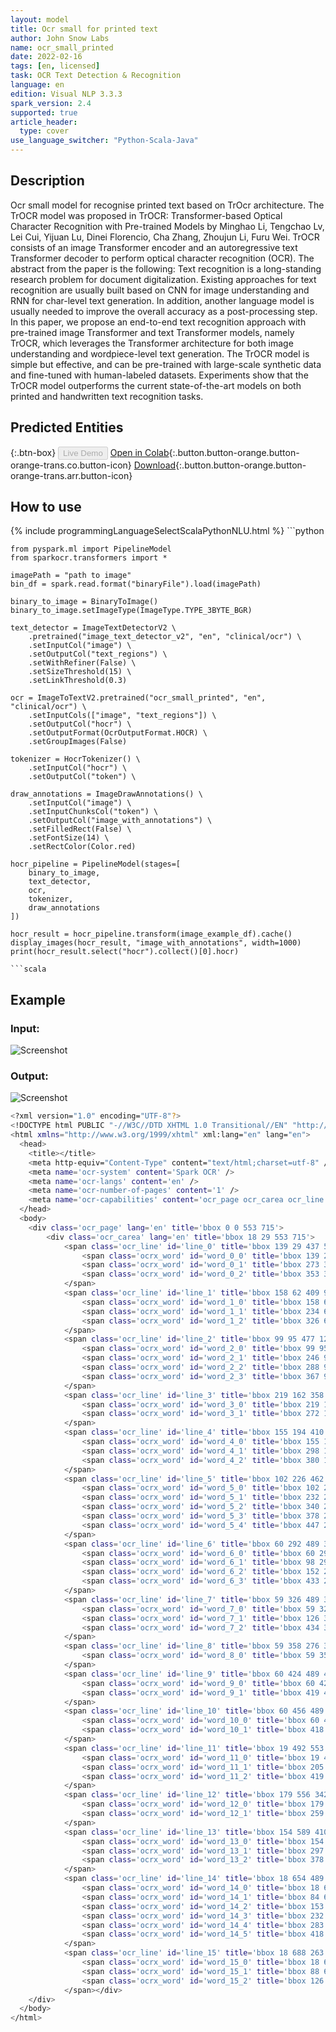 ```yaml
---
layout: model
title: Оcr small for printed text
author: John Snow Labs
name: ocr_small_printed
date: 2022-02-16
tags: [en, licensed]
task: OCR Text Detection & Recognition
language: en
edition: Visual NLP 3.3.3
spark_version: 2.4
supported: true
article_header:
  type: cover
use_language_switcher: "Python-Scala-Java"
---
```


## Description

Ocr small model for recognise printed text based on TrOcr architecture. The TrOCR model was proposed in TrOCR: Transformer-based Optical Character Recognition with Pre-trained Models by Minghao Li, Tengchao Lv, Lei Cui, Yijuan Lu, Dinei Florencio, Cha Zhang, Zhoujun Li, Furu Wei. TrOCR consists of an image Transformer encoder and an autoregressive text Transformer decoder to perform optical character recognition (OCR).  The abstract from the paper is the following:  Text recognition is a long-standing research problem for document digitalization. Existing approaches for text recognition are usually built based on CNN for image understanding and RNN for char-level text generation. In addition, another language model is usually needed to improve the overall accuracy as a post-processing step. In this paper, we propose an end-to-end text recognition approach with pre-trained image Transformer and text Transformer models, namely TrOCR, which leverages the Transformer architecture for both image understanding and wordpiece-level text generation. The TrOCR model is simple but effective, and can be pre-trained with large-scale synthetic data and fine-tuned with human-labeled datasets. Experiments show that the TrOCR model outperforms the current state-of-the-art models on both printed and handwritten text recognition tasks.

## Predicted Entities

{:.btn-box}
<button class="button button-orange" disabled>Live Demo</button>
[Open in Colab](https://colab.research.google.com/github/JohnSnowLabs/spark-ocr-workshop/blob/TrainingNotebooks/tutorials/Certification_Trainings/1.3.Trasformer_based_Text_Recognition.ipynb){:.button.button-orange.button-orange-trans.co.button-icon}
[Download](https://s3.amazonaws.com/auxdata.johnsnowlabs.com/clinical/ocr/ocr_small_printed_en_3.3.3_2.4_1645007455031.zip){:.button.button-orange.button-orange-trans.arr.button-icon}


## How to use

<div class="tabs-box" markdown="1">
{% include programmingLanguageSelectScalaPythonNLU.html %}
```python
    
    from pyspark.ml import PipelineModel
    from sparkocr.transformers import *
    
    imagePath = "path to image"
    bin_df = spark.read.format("binaryFile").load(imagePath)
    
    binary_to_image = BinaryToImage() 
    binary_to_image.setImageType(ImageType.TYPE_3BYTE_BGR)
    
    text_detector = ImageTextDetectorV2 \
        .pretrained("image_text_detector_v2", "en", "clinical/ocr") \
        .setInputCol("image") \
        .setOutputCol("text_regions") \
        .setWithRefiner(False) \
        .setSizeThreshold(15) \
        .setLinkThreshold(0.3)
    
    ocr = ImageToTextV2.pretrained("ocr_small_printed", "en", "clinical/ocr") \
        .setInputCols(["image", "text_regions"]) \
        .setOutputCol("hocr") \
        .setOutputFormat(OcrOutputFormat.HOCR) \
        .setGroupImages(False) 
    
    tokenizer = HocrTokenizer() \
        .setInputCol("hocr") \
        .setOutputCol("token") \
    
    draw_annotations = ImageDrawAnnotations() \
        .setInputCol("image") \
        .setInputChunksCol("token") \
        .setOutputCol("image_with_annotations") \
        .setFilledRect(False) \
        .setFontSize(14) \
        .setRectColor(Color.red)
    
    hocr_pipeline = PipelineModel(stages=[
        binary_to_image,
        text_detector,
        ocr,
        tokenizer,
        draw_annotations
    ])

    hocr_result = hocr_pipeline.transform(image_example_df).cache()
    display_images(hocr_result, "image_with_annotations", width=1000)
    print(hocr_result.select("hocr").collect()[0].hocr)
```
```scala

```
</div>

## Example

### Input:
![Screenshot](../../_examples_ocr/image2.png)

### Output:
![Screenshot](../../_examples_ocr/image2_out.png)
```bash
<?xml version="1.0" encoding="UTF-8"?>
<!DOCTYPE html PUBLIC "-//W3C//DTD XHTML 1.0 Transitional//EN" "http://www.w3.org/TR/xhtml1/DTD/xhtml1-transitional.dtd">
<html xmlns="http://www.w3.org/1999/xhtml" xml:lang="en" lang="en">
  <head>
    <title></title>
    <meta http-equiv="Content-Type" content="text/html;charset=utf-8" />
    <meta name='ocr-system' content='Spark OCR' />
    <meta name='ocr-langs' content='en' />
    <meta name='ocr-number-of-pages' content='1' />
    <meta name='ocr-capabilities' content='ocr_page ocr_carea ocr_line ocrx_word ocrp_lang'/>
  </head>
  <body>
    <div class='ocr_page' lang='en' title='bbox 0 0 553 715'>
        <div class='ocr_carea' lang='en' title='bbox 18 29 553 715'>
            <span class='ocr_line' id='line_0' title='bbox 139 29 437 58; baseline 0 -5'>
                <span class='ocrx_word' id='word_0_0' title='bbox 139 29 265 56'>STARBUCKS</span>
                <span class='ocrx_word' id='word_0_1' title='bbox 273 30 344 58'>STORE</span>
                <span class='ocrx_word' id='word_0_2' title='bbox 353 30 437 58'>#10208</span>
            </span>
            <span class='ocr_line' id='line_1' title='bbox 158 62 409 91; baseline 0 -5'>
                <span class='ocrx_word' id='word_1_0' title='bbox 158 62 225 90'>11302</span>
                <span class='ocrx_word' id='word_1_1' title='bbox 234 63 318 90'>EUCLID</span>
                <span class='ocrx_word' id='word_1_2' title='bbox 326 66 409 91'>AVENUE</span>
            </span>
            <span class='ocr_line' id='line_2' title='bbox 99 95 477 125; baseline 0 -5'>
                <span class='ocrx_word' id='word_2_0' title='bbox 99 95 226 123'>CLEVELAND</span>
                <span class='ocrx_word' id='word_2_1' title='bbox 246 97 277 123'>OH</span>
                <span class='ocrx_word' id='word_2_2' title='bbox 288 96 355 125'>(216)</span>
                <span class='ocrx_word' id='word_2_3' title='bbox 367 97 477 124'>229-0749</span>
            </span>
            <span class='ocr_line' id='line_3' title='bbox 219 162 358 189; baseline 0 -5'>
                <span class='ocrx_word' id='word_3_0' title='bbox 219 162 263 188'>CHK</span>
                <span class='ocrx_word' id='word_3_1' title='bbox 272 162 358 189'>664290</span>
            </span>
            <span class='ocr_line' id='line_4' title='bbox 155 194 410 223; baseline 0 -5'>
                <span class='ocrx_word' id='word_4_0' title='bbox 155 194 289 223'>12/07/2014</span>
                <span class='ocrx_word' id='word_4_1' title='bbox 298 196 372 223'>06:43</span>
                <span class='ocrx_word' id='word_4_2' title='bbox 380 196 410 222'>PM</span>
            </span>
            <span class='ocr_line' id='line_5' title='bbox 102 226 462 258; baseline 0 -5'>
                <span class='ocrx_word' id='word_5_0' title='bbox 102 226 198 254'>1912003</span>
                <span class='ocrx_word' id='word_5_1' title='bbox 232 230 329 255'>DRAMER:</span>
                <span class='ocrx_word' id='word_5_2' title='bbox 340 230 356 254'>2</span>
                <span class='ocrx_word' id='word_5_3' title='bbox 378 231 435 258'>REG:</span>
                <span class='ocrx_word' id='word_5_4' title='bbox 447 231 462 254'>2</span>
            </span>
            <span class='ocr_line' id='line_6' title='bbox 60 292 489 321; baseline 0 -5'>
                <span class='ocrx_word' id='word_6_0' title='bbox 60 294 90 319'>VT</span>
                <span class='ocrx_word' id='word_6_1' title='bbox 98 294 144 321'>PEP</span>
                <span class='ocrx_word' id='word_6_2' title='bbox 152 292 223 320'>MOCHA</span>
                <span class='ocrx_word' id='word_6_3' title='bbox 433 294 489 319'>4.95</span>
            </span>
            <span class='ocr_line' id='line_7' title='bbox 59 326 489 353; baseline 0 -5'>
                <span class='ocrx_word' id='word_7_0' title='bbox 59 326 116 351'>SBUX</span>
                <span class='ocrx_word' id='word_7_1' title='bbox 126 327 184 353'>CARD</span>
                <span class='ocrx_word' id='word_7_2' title='bbox 434 328 489 353'>4.95</span>
            </span>
            <span class='ocr_line' id='line_8' title='bbox 59 358 276 385; baseline 0 -5'>
                <span class='ocrx_word' id='word_8_0' title='bbox 59 358 276 385'>XXXXXXXXXXXX3228</span>
            </span>
            <span class='ocr_line' id='line_9' title='bbox 60 424 489 454; baseline 0 -5'>
                <span class='ocrx_word' id='word_9_0' title='bbox 60 424 168 451'>SUBTOTAL</span>
                <span class='ocrx_word' id='word_9_1' title='bbox 419 426 489 454'>$4.95</span>
            </span>
            <span class='ocr_line' id='line_10' title='bbox 60 456 489 487; baseline 0 -5'>
                <span class='ocrx_word' id='word_10_0' title='bbox 60 456 127 484'>TOTAL</span>
                <span class='ocrx_word' id='word_10_1' title='bbox 418 459 489 487'>$4.95</span>
            </span>
            <span class='ocr_line' id='line_11' title='bbox 19 492 553 519; baseline 0 -5'>
                <span class='ocrx_word' id='word_11_0' title='bbox 19 492 180 519'>CHANGE</span>
                <span class='ocrx_word' id='word_11_1' title='bbox 205 492 287 517'>DUE</span>
                <span class='ocrx_word' id='word_11_2' title='bbox 419 492 553 518'>$0.00</span>
            </span>
            <span class='ocr_line' id='line_12' title='bbox 179 556 342 583; baseline 0 -5'>
                <span class='ocrx_word' id='word_12_0' title='bbox 179 556 249 583'>CHECK</span>
                <span class='ocrx_word' id='word_12_1' title='bbox 259 556 342 583'>CLOSED</span>
            </span>
            <span class='ocr_line' id='line_13' title='bbox 154 589 410 618; baseline 0 -5'>
                <span class='ocrx_word' id='word_13_0' title='bbox 154 589 289 618'>12/07/2014</span>
                <span class='ocrx_word' id='word_13_1' title='bbox 297 591 369 617'>06:43</span>
                <span class='ocrx_word' id='word_13_2' title='bbox 378 590 410 617'>PM</span>
            </span>
            <span class='ocr_line' id='line_14' title='bbox 18 654 489 684; baseline 0 -5'>
                <span class='ocrx_word' id='word_14_0' title='bbox 18 654 76 681'>SBUX</span>
                <span class='ocrx_word' id='word_14_1' title='bbox 84 656 142 680'>CARD</span>
                <span class='ocrx_word' id='word_14_2' title='bbox 153 654 223 682'>X3228</span>
                <span class='ocrx_word' id='word_14_3' title='bbox 232 657 275 681'>NEW</span>
                <span class='ocrx_word' id='word_14_4' title='bbox 283 657 393 684'>BALANCE:</span>
                <span class='ocrx_word' id='word_14_5' title='bbox 418 656 489 683'>37.45</span>
            </span>
            <span class='ocr_line' id='line_15' title='bbox 18 688 263 715; baseline 0 -5'>
                <span class='ocrx_word' id='word_15_0' title='bbox 18 688 76 714'>CARD</span>
                <span class='ocrx_word' id='word_15_1' title='bbox 88 689 115 713'>IS</span>
                <span class='ocrx_word' id='word_15_2' title='bbox 126 688 263 715'>REGISTERED</span>
            </span></div>
    </div>
  </body>
</html>
```



